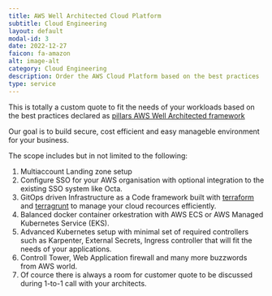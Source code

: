 ```yaml
---
title: AWS Well Architected Cloud Platform
subtitle: Cloud Engineering
layout: default
modal-id: 3
date: 2022-12-27
faicon: fa-amazon
alt: image-alt
category: Cloud Engineering
description: Order the AWS Cloud Platform based on the best practices
type: service
---
```

This is totally a custom quote to fit the needs of your workloads based on the best practices declared as [pillars AWS Well Architected framework](https://docs.aws.amazon.com/wellarchitected/latest/framework/the-pillars-of-the-framework.html)

Our goal is to build secure, cost efficient and easy manageble environment for your business.

The scope includes but in not limited to the following:
1. Multiaccount Landing zone setup
1. Configure SSO for your AWS organisation with optional integration to the existing SSO system like Octa.
1. GitOps driven Infrastructure as a Code framework built with [terraform](https://www.terraform.io/) and [terragrunt](https://terragrunt.gruntwork.io/) to manage your cloud recources efficiently.
1. Balanced docker container orkestration with AWS ECS or AWS Managed Kubernetes Service (EKS).
1. Advanced Kubernetes setup with minimal set of required controllers such as Karpenter, External Secrets, Ingress controller that will fit the needs of your applications.
1. Controll Tower, Web Application firewall and many more buzzwords from AWS world.
1. Of cource there is always a room for customer quote to be discussed during 1-to-1 call with your architects.